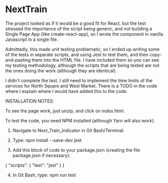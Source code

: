 # NextTrain

The project looked as if it would be a good fit for React, but the test stressed the importance of the script being generic, and not building a Single Page App (like create-react-app), so I wrote the component in vanilla Javascript in a single file.

Admittedly, this made unit testing problematic, so I ended up writing some of the tests in separate scripts, and using Jest to test them, and then copy-and-pasting them into the HTML file. I have included them so you can see my testing methodology, although the scripts that are being tested are not the ones doing the work (although they are identical).

I didn't complete the test. I still need to implement the time limits of the services for North Square and West Market. There is a TODO in the code where I explain where I would have added this to the code.

INSTALLATION NOTES:

To see the page work, just unzip, and click on index.html.

To test the code, you need NPM installed (although Yarn will also work).

1) Navigate to Next_Train_Indicator in Git Bash/Terminal

2) Type: npm install --save-dev jest

3) Add this block of code to your package.json (creating the file package.json if necessary):

{
 "scripts": {
  "test": "jest"
 }
}

4) In Git Bash, type: npm run test
